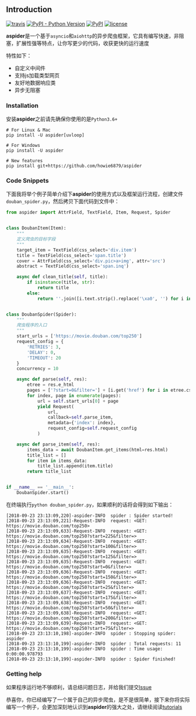 ## Introduction

[![travis](https://travis-ci.org/howie6879/aspider.svg?branch=master)](https://travis-ci.org/howie6879/aspider) [![PyPI - Python Version](https://img.shields.io/pypi/pyversions/aspider.svg)](https://pypi.org/project/aspider/) [![PyPI](https://img.shields.io/pypi/v/aspider.svg)](https://pypi.org/project/aspider/) [![license](https://img.shields.io/github/license/howie6879/aspider.svg)](https://github.com/howie6879/aspider)


**aspider**是一个基于`asyncio`和`aiohttp`的异步爬虫框架，它具有编写快速，非阻塞，扩展性强等特点，让你写更少的代码，收获更快的运行速度

特性如下：
- 自定义中间件
- 支持js加载类型网页
- 友好地数据响应类
- 异步无阻塞

### Installation

安装**aspider**之前请先确保你使用的是`Python3.6+`

``` shell
# For Linux & Mac
pip install -U aspider[uvloop]

# For Windows
pip install -U aspider

# New features
pip install git+https://github.com/howie6879/aspider
```

### Code Snippets

下面我将举个例子简单介绍下**aspider**的使用方式以及框架运行流程，创建文件`douban_spider.py`，然后拷贝下面代码到文件中：

```python
from aspider import AttrField, TextField, Item, Request, Spider


class DoubanItem(Item):
    """
    定义爬虫的目标字段
    """
    target_item = TextField(css_select='div.item')
    title = TextField(css_select='span.title')
    cover = AttrField(css_select='div.pic>a>img', attr='src')
    abstract = TextField(css_select='span.inq')

    async def clean_title(self, title):
        if isinstance(title, str):
            return title
        else:
            return ''.join([i.text.strip().replace('\xa0', '') for i in title])


class DoubanSpider(Spider):
    """
    爬虫程序的入口
    """
    start_urls = ['https://movie.douban.com/top250']
    request_config = {
        'RETRIES': 3,
        'DELAY': 0,
        'TIMEOUT': 20
    }
    concurrency = 10

    async def parse(self, res):
        etree = res.e_html
        pages = ['?start=0&filter='] + [i.get('href') for i in etree.cssselect('.paginator>a')]
        for index, page in enumerate(pages):
            url = self.start_urls[0] + page
            yield Request(
                url,
                callback=self.parse_item,
                metadata={'index': index},
                request_config=self.request_config
            )

    async def parse_item(self, res):
        items_data = await DoubanItem.get_items(html=res.html)
        title_list = []
        for item in items_data:
            title_list.append(item.title)
        return title_list


if __name__ == '__main__':
    DoubanSpider.start()
```

在终端执行`python douban_spider.py`，如果顺利的话将会得到如下输出：

```shell
[2018-09-23 23:13:09,220]-aspider-INFO  spider : Spider started!
[2018-09-23 23:13:09,221]-Request-INFO  request: <GET: https://movie.douban.com/top250>
[2018-09-23 23:13:09,633]-Request-INFO  request: <GET: https://movie.douban.com/top250?start=225&filter=>
[2018-09-23 23:13:09,634]-Request-INFO  request: <GET: https://movie.douban.com/top250?start=100&filter=>
[2018-09-23 23:13:09,635]-Request-INFO  request: <GET: https://movie.douban.com/top250?start=125&filter=>
[2018-09-23 23:13:09,635]-Request-INFO  request: <GET: https://movie.douban.com/top250?start=0&filter=>
[2018-09-23 23:13:09,636]-Request-INFO  request: <GET: https://movie.douban.com/top250?start=150&filter=>
[2018-09-23 23:13:09,636]-Request-INFO  request: <GET: https://movie.douban.com/top250?start=25&filter=>
[2018-09-23 23:13:09,637]-Request-INFO  request: <GET: https://movie.douban.com/top250?start=175&filter=>
[2018-09-23 23:13:09,638]-Request-INFO  request: <GET: https://movie.douban.com/top250?start=50&filter=>
[2018-09-23 23:13:09,638]-Request-INFO  request: <GET: https://movie.douban.com/top250?start=200&filter=>
[2018-09-23 23:13:09,639]-Request-INFO  request: <GET: https://movie.douban.com/top250?start=75&filter=>
[2018-09-23 23:13:10,198]-aspider-INFO  spider : Stopping spider: aspider
[2018-09-23 23:13:10,199]-aspider-INFO  spider : Total requests: 11
[2018-09-23 23:13:10,199]-aspider-INFO  spider : Time usage: 0:00:00.978793
[2018-09-23 23:13:10,199]-aspider-INFO  spider : Spider finished!
```

### Getting help

如果程序运行地不够顺利，请总结问题日志，并给我们提交[Issue](https://github.com/howie6879/aspider/issues)

恭喜你，你已经编写了一个属于自己的异步爬虫，是不是很简单，接下来你将实际编写一个例子，会更加深刻地认识到**aspider**的强大之处，请继续阅读[tutorials](./tutorials.md)